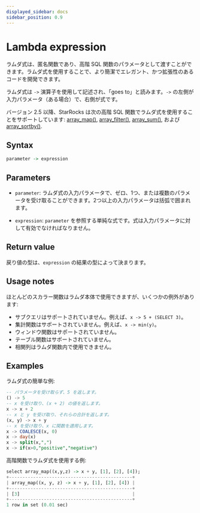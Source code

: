 ```yaml
---
displayed_sidebar: docs
sidebar_position: 0.9
---
```


# Lambda expression

ラムダ式は、匿名関数であり、高階 SQL 関数のパラメータとして渡すことができます。ラムダ式を使用することで、より簡潔でエレガント、かつ拡張性のあるコードを開発できます。

ラムダ式は `->` 演算子を使用して記述され、「goes to」と読みます。`->` の左側が入力パラメータ（ある場合）で、右側が式です。

バージョン 2.5 以降、StarRocks は次の高階 SQL 関数でラムダ式を使用することをサポートしています: [array_map()](./array-functions/array_map.md), [array_filter()](./array-functions/array_filter.md), [array_sum()](./array-functions/array_sum.md), および [array_sortby()](./array-functions/array_sortby.md).

## Syntax

```Haskell
parameter -> expression
```

## Parameters

- `parameter`: ラムダ式の入力パラメータで、ゼロ、1つ、または複数のパラメータを受け取ることができます。2つ以上の入力パラメータは括弧で囲まれます。

- `expression`: `parameter` を参照する単純な式です。式は入力パラメータに対して有効でなければなりません。

## Return value

戻り値の型は、`expression` の結果の型によって決まります。

## Usage notes

ほとんどのスカラー関数はラムダ本体で使用できますが、いくつかの例外があります:

- サブクエリはサポートされていません。例えば、`x -> 5 + (SELECT 3)`。
- 集計関数はサポートされていません。例えば、`x -> min(y)`。
- ウィンドウ関数はサポートされていません。
- テーブル関数はサポートされていません。
- 相関列はラムダ関数内で使用できません。

## Examples

ラムダ式の簡単な例:

```SQL
-- パラメータを受け取らず、5 を返します。
() -> 5    
-- x を受け取り、(x + 2) の値を返します。
x -> x + 2 
-- x と y を受け取り、それらの合計を返します。
(x, y) -> x + y 
-- x を受け取り、x に関数を適用します。
x -> COALESCE(x, 0)
x -> day(x)
x -> split(x,",")
x -> if(x>0,"positive","negative")
```

高階関数でラムダ式を使用する例:

```Haskell
select array_map((x,y,z) -> x + y, [1], [2], [4]);
+----------------------------------------------+
| array_map((x, y, z) -> x + y, [1], [2], [4]) |
+----------------------------------------------+
| [3]                                          |
+----------------------------------------------+
1 row in set (0.01 sec)
```
